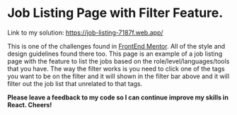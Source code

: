<h1>Job Listing Page with Filter Feature.</h1>

Link to my solution: https://job-listing-7187f.web.app/

This is one of the challenges found in [FrontEnd Mentor](https://www.frontendmentor.io/challenges/job-listings-with-filtering-ivstIPCt). All of the style and design guidelines found there too. This page is an example of a job listing page with the feature to list the jobs based on the role/level/languages/tools that you have.
The way the filter works is you need to click one of the tags you want to be on the filter and it will shown in the filter bar above and it will filter out the job list that unrelated to that tags.

<b>Please leave a feedback to my code so I can continue improve my skills in React. Cheers!</b>
